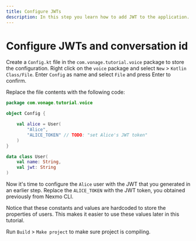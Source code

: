 ```yaml
---
title: Configure JWTs
description: In this step you learn how to add JWT to the application.
---
```


# Configure JWTs and conversation id

Create a `Config.kt` file in the `com.vonage.tutorial.voice` package to store the configuration. Right click on the `voice` package and select `New` > `Kotlin Class/File`.  Enter `Config` as name and select `File` and press Enter to confirm.

Replace the file contents with the following code:

```kotlin
package com.vonage.tutorial.voice

object Config {

    val alice = User(
        "Alice",
        "ALICE_TOKEN" // TODO: "set Alice's JWT token"
    )
}

data class User(
    val name: String,
    val jwt: String
)
```

Now it's time to configure the `Alice` user with the JWT that you generated in an earlier step. Replace the `ALICE_TOKEN` with the JWT token, you obtained previously from Nexmo CLI.

Notice that these constants and values are hardcoded to store the properties of users. This makes it easier to use these values later in this tutorial.

Run `Build` > `Make project` to make sure project is compiling.